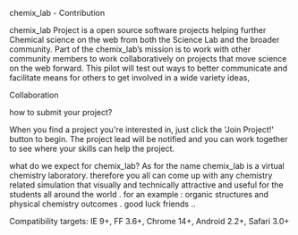 chemix_lab - Contribution

chemix_lab Project is a open source software projects helping further Chemical science on the web from both the Science Lab and the broader community. Part of the chemix_lab’s mission is to work with other community members to work collaboratively on projects that move science on the web forward. This pilot will test out ways to better communicate and facilitate means for others to get involved in a wide variety ideas, 


Collaboration

how to submit your project?

When you find a project you're interested in, just click the 'Join Project!' button to begin. The project lead will be notified and you can work together to see where your skills can help the project.

what do we expect for  chemix_lab?
As for the name chemix_lab is a virtual chemistry laboratory. therefore you all can come up with any chemistry related simulation that visually and technically attractive and useful for the students all around the world . for an example : organic structures and physical chemistry outcomes .
good luck friends ..


Compatibility targets: IE 9+, FF 3.6+, Chrome 14+, Android 2.2+, Safari 3.0+
